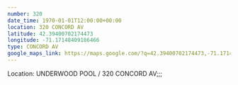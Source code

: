 ```yaml
---
number: 320
date_time: 1970-01-01T12:00:00+00:00
location: 320 CONCORD AV
latitude: 42.39400702174473
longitude: -71.17148409186466
type: CONCORD AV
google_maps_link: https://maps.google.com/?q=42.39400702174473,-71.17148409186466
---
```


Location: UNDERWOOD POOL / 320 CONCORD AV;;;
